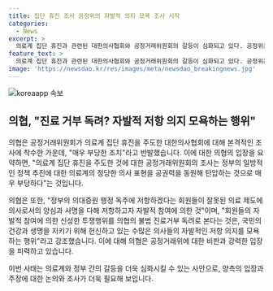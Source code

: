 ```yaml
---
title: 집단 휴진 조사 공정위의 자발적 의지 모욕 조사 시작
categories:
  - News
excerpt: >
  의료계 집단 휴진과 관련된 대한의사협회와 공정거래위원회의 갈등이 심화되고 있다. 공정위는 의협이 집단 휴진을 주도하고 사업자의 진료활동을 제한하는 사업자단체 금지 행위를 한 것으로 보고 현장조사에 착수했다. 이에 대한 의협의 반발과 비판이 커지고 있으며, 의협은 정부의 의료제도에 대한 자율적이고 정당한 의사 표현을 공권력을 동원해 탄압하는 것은 매우 부당하다고 주장하고 있다. 이에 대한 경과와 추가 소식은 계속되고 있으니 주목해야 한다.
feature_text: >
  의료계 집단 휴진과 관련된 대한의사협회와 공정거래위원회의 갈등이 심화되고 있다. 공정위는 의협이 집단 휴진을 주도하고 사업자의 진료활동을 제한하는 사업자단체 금지 행위를 한 것으로 보고 현장조사에 착수했다. 이에 대한 의협의 반발과 비판이 커지고 있으며, 의협은 정부의 의료제도에 대한 자율적이고 정당한 의사 표현을 공권력을 동원해 탄압하는 것은 매우 부당하다고 주장하고 있다. 이에 대한 경과와 추가 소식은 계속되고 있으니 주목해야 한다.
image: 'https://newsdao.kr/res/images/meta/newsdao_breakingnews.jpg'
---
```


<p><img src="https://newsdao.kr/res/images/meta/newsdao_breakingnews.jpg" alt="koreaapp 속보" /></p>

<h2 data-ke-size="size26">의협, "진료 거부 독려? 자발적 저항 의지 모욕하는 행위"</h2>

<p>의협은 공정거래위원회가 의료계 집단 휴진을 주도한 대한의사협회에 대해 본격적인 조사에 착수한 가운데, "매우 부당한 조치"라고 반발했습니다. 이에 대한 의협의 입장을 요약하면, "의료계 집단 휴진을 주도한 것에 대한 공정거래위원회의 조사는 정부의 일방적인 정책 추진에 대한 의료계의 정당한 의사 표현을 공권력을 동원해 탄압하는 것으로 매우 부당하다"는 것입니다.</p>

<p>의협은 또한, "정부의 의대증원 행정 독주에 저항하겠다는 회원들이 잘못된 의료 제도에 의사로서의 양심과 사명을 다해 저항하고자 자발적 참여에 의한 것"이며, "회원들의 자발적 참여에 의한 신성한 투쟁행위를 의협의 불법 진료거부 독려로 본다는 것은, 국민의 건강과 생명을 지키기 위해 헌신하고 있는 수많은 의사들의 자발적인 저항 의지를 모욕하는 행위"라고 강조했습니다. 이에 대해 의협은 공정거래위에 대한 비판과 강력한 입장을 피력하고 있습니다.</p>

<p>이번 사태는 의료계와 정부 간의 갈등을 더욱 심화시킬 수 있는 사안으로, 양측의 입장과 주장에 대한 논의와 조사가 더욱 필요해 보입니다.</p>

